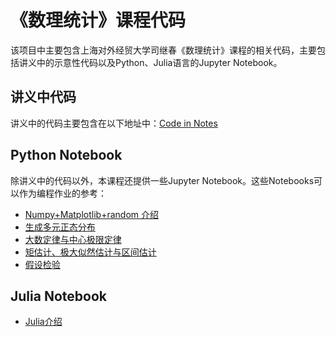 # 《数理统计》课程代码
该项目中主要包含上海对外经贸大学司继春《数理统计》课程的相关代码，主要包括讲义中的示意性代码以及Python、Julia语言的Jupyter Notebook。
## 讲义中代码
讲义中的代码主要包含在以下地址中：[Code in Notes](https://github.com/sijichun/MathStatsCode/tree/master/code_in_notes)
## Python Notebook
除讲义中的代码以外，本课程还提供一些Jupyter Notebook。这些Notebooks可以作为编程作业的参考：
* [Numpy+Matplotlib+random 介绍](https://github.com/sijichun/MathStatsCode/blob/master/notebook_python/Numpy%2BMatplotlib%2Brandom.ipynb)
* [生成多元正态分布](https://github.com/sijichun/MathStatsCode/blob/master/notebook_python/Normal.ipynb)
* [大数定律与中心极限定律](https://github.com/sijichun/MathStatsCode/blob/master/notebook_python/LLN_CLT.ipynb)
* [矩估计、极大似然估计与区间估计](https://github.com/sijichun/MathStatsCode/blob/master/notebook_python/estimation.ipynb)
* [假设检验](https://github.com/sijichun/MathStatsCode/blob/master/notebook_python/Testing.ipynb)
## Julia Notebook
* [Julia介绍](https://github.com/sijichun/MathStatsCode/blob/master/notebook_julia/Julia.ipynb)
